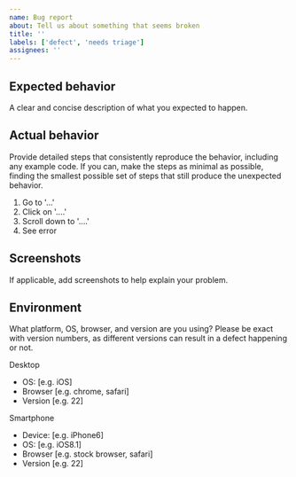 ```yaml
---
name: Bug report
about: Tell us about something that seems broken
title: ''
labels: ['defect', 'needs triage']
assignees: ''
---
```


## Expected behavior

A clear and concise description of what you expected to happen.

## Actual behavior

Provide detailed steps that consistently reproduce the behavior, including any example code. If you can, make the steps as minimal as possible, finding the smallest possible set of steps that still produce the unexpected behavior.

1. Go to '...'
2. Click on '....'
3. Scroll down to '....'
4. See error

## Screenshots

If applicable, add screenshots to help explain your problem.

## Environment

What platform, OS, browser, and version are you using? Please be exact with version numbers, as different versions can result in a defect happening or not.

Desktop

-   OS: [e.g. iOS]
-   Browser [e.g. chrome, safari]
-   Version [e.g. 22]

Smartphone

-   Device: [e.g. iPhone6]
-   OS: [e.g. iOS8.1]
-   Browser [e.g. stock browser, safari]
-   Version [e.g. 22]
